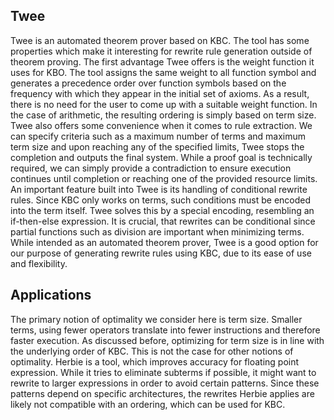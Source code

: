 ## Twee
Twee is an automated theorem prover based on KBC. The tool has some properties which make it interesting for rewrite rule generation outside of theorem proving. The first advantage Twee offers is the weight function it uses for KBO. The tool assigns the same weight to all function symbol and generates a precedence order over function symbols based on the frequency with which they appear in the initial set of axioms. As a result, there is no need for the user to come up with a suitable weight function. In the case of arithmetic, the resulting ordering is simply based on term size. Twee also offers some convenience when it comes to rule extraction. We can specify criteria such as a maximum number of terms and maximum term size and upon reaching any of the specified limits, Twee stops the completion and outputs the final system. While a proof goal is technically required, we can simply provide a contradiction to ensure execution continues until completion or reaching one of the provided resource limits. An important feature built into Twee is its handling of conditional rewrite rules. Since KBC only works on terms, such conditions must be encoded into the term itself. Twee solves this by a special encoding, resembling an if-then-else expression. It is crucial, that rewrites can be conditional since partial functions such as division are important when minimizing terms. While intended as an automated theorem prover, Twee is a good option for our purpose of generating rewrite rules using KBC, due to its ease of use and flexibility.

## Applications
The primary notion of optimality we consider here is term size. Smaller terms, using fewer operators translate into fewer instructions and therefore faster execution. As discussed before, optimizing for term size is in line with the underlying order of KBC. This is not the case for other notions of optimality. Herbie is a tool, which improves accuracy for floating point expression. While it tries to eliminate subterms if possible, it might want to rewrite to larger expressions in order to avoid certain patterns. Since these patterns depend on specific architectures, the rewrites Herbie applies are likely not compatible with an ordering, which can be used for KBC.